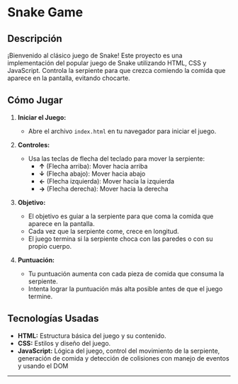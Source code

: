  # Snake Game

## Descripción

¡Bienvenido al clásico juego de Snake! Este proyecto es una implementación del popular juego de Snake utilizando HTML, CSS y JavaScript. Controla la serpiente para que crezca comiendo la comida que aparece en la pantalla, evitando chocarte.

## Cómo Jugar

1. **Iniciar el Juego:**
   - Abre el archivo `index.html` en tu navegador para iniciar el juego.

2. **Controles:**
   - Usa las teclas de flecha del teclado para mover la serpiente:
     - **↑** (Flecha arriba): Mover hacia arriba
     - **↓** (Flecha abajo): Mover hacia abajo
     - **←** (Flecha izquierda): Mover hacia la izquierda
     - **→** (Flecha derecha): Mover hacia la derecha

3. **Objetivo:**
   - El objetivo es guiar a la serpiente para que coma la comida que aparece en la pantalla.
   - Cada vez que la serpiente come, crece en longitud.
   - El juego termina si la serpiente choca con las paredes o con su propio cuerpo.

4. **Puntuación:**
   - Tu puntuación aumenta con cada pieza de comida que consuma la serpiente.
   - Intenta lograr la puntuación más alta posible antes de que el juego termine.

## Tecnologías Usadas

- **HTML:** Estructura básica del juego y su contenido.
- **CSS:** Estilos y diseño del juego.
- **JavaScript:** Lógica del juego, control del movimiento de la serpiente, generación de comida y detección de colisiones con manejo de eventos y usando el DOM

---

